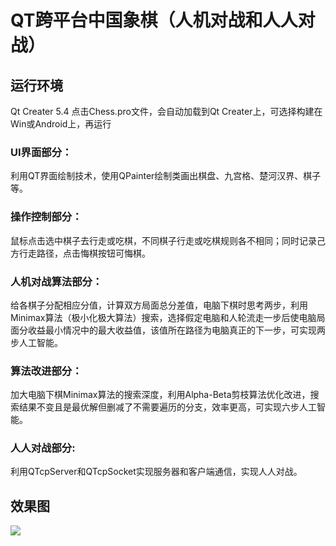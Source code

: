 # QT跨平台中国象棋（人机对战和人人对战）
## 运行环境
Qt Creater 5.4
点击Chess.pro文件，会自动加载到Qt Creater上，可选择构建在Win或Android上，再运行
### UI界面部分：
利用QT界面绘制技术，使用QPainter绘制类画出棋盘、九宫格、楚河汉界、棋子等。
### 操作控制部分：
鼠标点击选中棋子去行走或吃棋，不同棋子行走或吃棋规则各不相同；同时记录己方行走路径，点击悔棋按钮可悔棋。
### 人机对战算法部分：
给各棋子分配相应分值，计算双方局面总分差值，电脑下棋时思考两步，利用Minimax算法（极小化极大算法）搜索，选择假定电脑和人轮流走一步后使电脑局面分收益最小情况中的最大收益值，该值所在路径为电脑真正的下一步，可实现两步人工智能。
### 算法改进部分：
加大电脑下棋Minimax算法的搜索深度，利用Alpha-Beta剪枝算法优化改进，搜索结果不变且是最优解但删减了不需要遍历的分支，效率更高，可实现六步人工智能。
### 人人对战部分:
利用QTcpServer和QTcpSocket实现服务器和客户端通信，实现人人对战。
## 效果图
![](http://wx1.sinaimg.cn/mw690/e3b52512ly1fd66d841dnj21kv0qoaml.jpg)
